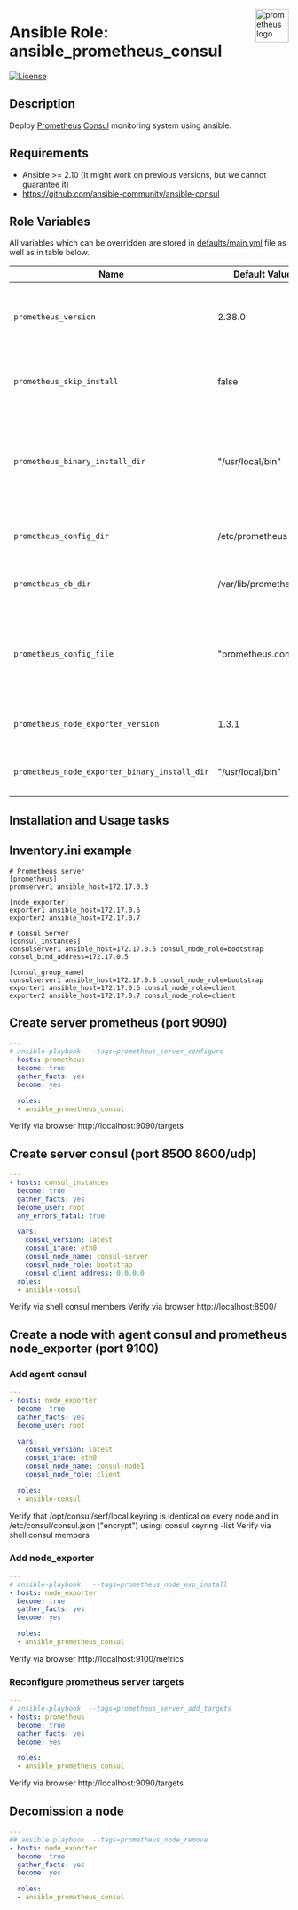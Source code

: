 <p><img src="https://cdn.worldvectorlogo.com/logos/prometheus.svg" alt="prometheus logo" title="prometheus" align="right" height="60" /></p>

# Ansible Role: ansible_prometheus_consul

[![License](https://img.shields.io/badge/license-MIT%20License-brightgreen.svg)](https://opensource.org/licenses/MIT)

## Description

Deploy [Prometheus](https://github.com/prometheus/prometheus) [Consul](https://learn.hashicorp.com/consul) monitoring system using ansible.

## Requirements

- Ansible >= 2.10 (It might work on previous versions, but we cannot guarantee it)
- https://github.com/ansible-community/ansible-consul

## Role Variables

All variables which can be overridden are stored in [defaults/main.yml](defaults/main.yml) file as well as in table below.

| Name           | Default Value | Description                        |
| -------------- | ------------- | -----------------------------------|
| `prometheus_version` | 2.38.0 | Prometheus package version. Also accepts `latest` as parameter. |
| `prometheus_skip_install` | false | Prometheus installation tasks gets skipped when set to true. |
| `prometheus_binary_install_dir` | "/usr/local/bin" | Prometheus installation directory where `prometheus` binaries are stored on host on which ansible is ran. |
| `prometheus_config_dir` | /etc/prometheus | Path to directory with prometheus configuration |
| `prometheus_db_dir` | /var/lib/prometheus | Path to directory with prometheus database |
| `prometheus_config_file` | "prometheus.conf.j2" | Variable used to provide custom prometheus configuration file in form of ansible template |
| `prometheus_node_exporter_version` | 1.3.1 | Prometheus node_exporter package version. |
| `prometheus_node_exporter_binary_install_dir` | "/usr/local/bin" | Prometheus node_exporter installation directory |

## Installation and Usage tasks

## Inventory.ini example
```
# Prometheus server
[prometheus]
promserver1 ansible_host=172.17.0.3

[node_exporter]
exporter1 ansible_host=172.17.0.6
exporter2 ansible_host=172.17.0.7

# Consul Server
[consul_instances]
consulserver1 ansible_host=172.17.0.5 consul_node_role=bootstrap consul_bind_address=172.17.0.5

[consul_group_name] 
consulserver1 ansible_host=172.17.0.5 consul_node_role=bootstrap
exporter1 ansible_host=172.17.0.6 consul_node_role=client
exporter2 ansible_host=172.17.0.7 consul_node_role=client
```

## Create server prometheus (port 9090)

```yaml
---
# ansible-playbook  --tags=prometheus_server_configure
- hosts: prometheus
  become: true
  gather_facts: yes
  become: yes

  roles:
  - ansible_prometheus_consul

```
Verify via browser http://localhost:9090/targets



## Create server consul (port 8500 8600/udp)
```yaml
---
- hosts: consul_instances
  become: true
  gather_facts: yes
  become_user: root
  any_errors_fatal: true

  vars:
    consul_version: latest
    consul_iface: eth0
    consul_node_name: consul-server
    consul_node_role: bootstrap
    consul_client_address: 0.0.0.0
  roles:
  - ansible-consul

```
Verify via shell consul members
Verify via browser http://localhost:8500/



## Create a node with agent consul and prometheus node_exporter (port 9100)
### Add agent consul
```yaml
---
- hosts: node_exporter
  become: true
  gather_facts: yes
  become_user: root

  vars:
    consul_version: latest
    consul_iface: eth0
    consul_node_name: consul-node1
    consul_node_role: client

  roles:
  - ansible-consul
```
Verify that /opt/consul/serf/local.keyring is identical on every node and in /etc/consul/consul.json ("encrypt")
using: consul keyring -list
Verify via shell consul members

### Add node_exporter
```yaml
---
# ansible-playbook   --tags=prometheus_node_exp_install
- hosts: node_exporter 
  become: true
  gather_facts: yes
  become: yes

  roles: 
  - ansible_prometheus_consul
```
Verify via browser http://localhost:9100/metrics

### Reconfigure prometheus server targets
```yaml
---
# ansible-playbook  --tags=prometheus_server_add_targets
- hosts: prometheus
  become: true
  gather_facts: yes
  become: yes

  roles:
  - ansible_prometheus_consul

```
Verify via browser  http://localhost:9090/targets

## Decomission a node 

```yaml
---
## ansible-playbook  --tags=prometheus_node_remove
- hosts: node_exporter
  become: true
  gather_facts: yes
  become: yes

  roles:
  - ansible_prometheus_consul
```
